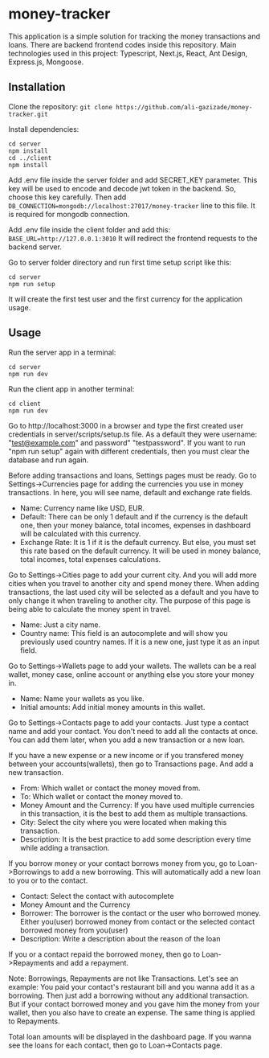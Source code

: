 # money-tracker
This application is a simple solution for tracking the money transactions and loans. There are backend frontend codes inside this repository. Main technologies used in this project: Typescript, Next.js, React, Ant Design, Express.js, Mongoose.

## Installation

Clone the repository: ```git clone https://github.com/ali-gazizade/money-tracker.git```

Install dependencies:
```
cd server
npm install
cd ../client
npm install
```

Add .env file inside the server folder and add SECRET_KEY parameter. This key will be used to encode and decode jwt token in the backend. So, choose this key carefully. Then add ```DB_CONNECTION=mongodb://localhost:27017/money-tracker``` line to this file. It is required for mongodb connection.

Add .env file inside the client folder and add this:
```BASE_URL=http://127.0.0.1:3010```
It will redirect the frontend requests to the backend server.

Go to server folder directory and run first time setup script like this:
```
cd server
npm run setup
```

It will create the first test user and the first currency for the application usage.

## Usage

Run the server app in a terminal:

```
cd server
npm run dev
```

Run the client app in another terminal:

```
cd client
npm run dev
```
Go to http://localhost:3000 in a browser and type the first created user credentials in server/scripts/setup.ts file. As a default they were username: "test@example.com" and password" "testpassword". If you want to run "npm run setup" again with different credentials, then you must clear the database and run again.

Before adding transactions and loans, Settings pages must be ready.
Go to Settings->Currencies page for adding the currencies you use in money transactions. In here, you will see name, default and exchange rate fields.
- Name: Currency name like USD, EUR.
- Default: There can be only 1 default and if the currency is the default one, then your money balance, total incomes, expenses in dashboard will be calculated with this currency.
- Exchange Rate: It is 1 if it is the default currency. But else, you must set this rate based on the default currency. It will be used in money balance, total incomes, total expenses calculations.

Go to Settings->Cities page to add your current city. And you will add more cities when you travel to another city and spend money there. When adding transactions, the last used city will be selected as a default and you have to only change it when traveling to another city. The purpose of this page is being able to calculate the money spent in travel.
- Name: Just a city name.
- Country name: This field is an autocomplete and will show you previously used country names. If it is a new one, just type it as an input field.

Go to Settings->Wallets page to add your wallets. The wallets can be a real wallet, money case, online account or anything else you store your money in.
- Name: Name your wallets as you like.
- Initial amounts: Add initial money amounts in this wallet.

Go to Settings->Contacts page to add your contacts. Just type a contact name and add your contact. You don't need to add all the contacts at once. You can add them later, when you add a new transaction or a new loan.

If you have a new expense or a new income or if you transfered money between your accounts(wallets), then go to Transactions page. And add a new transaction.
- From: Which wallet or contact the money moved from.
- To: Which wallet or contact the money moved to.
- Money Amount and the Currency: If you have used multiple currencies in this transaction, it is the best to add them as multiple transactions.
- City: Select the city where you were located when making this transaction.
- Description: It is the best practice to add some description every time while adding a transaction.

If you borrow money or your contact borrows money from you, go to Loan->Borrowings to add a new borrowing. This will automatically add a new loan to you or to the contact.
- Contact: Select the contact with autocomplete
- Money Amount and the Currency
- Borrower: The borrower is the contact or the user who borrowed money. Either you(user) borrowed money from contact or the selected contact borrowed money from you(user)
- Description: Write a description about the reason of the loan

If you or a contact repaid the borrowed money, then go to Loan->Repayments and add a repayment.

Note: Borrowings, Repayments are not like Transactions. Let's see an example: You paid your contact's restaurant bill and you wanna add it as a borrowing. Then just add a borrowing without any additional transaction. But if your contact borrowed money and you gave him the money from your wallet, then you also have to create an expense. The same thing is applied to Repayments.

Total loan amounts will be displayed in the dashboard page. If you wanna see the loans for each contact, then go to Loan->Contacts page.
